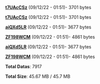 [**t7UAcCSz**](/data/t7UAcCSz.txt) (09/12/22 - 01:51)- 3701 bytes

[**t7UAcCSz**](/data/t7UAcCSz.txt) (09/12/22 - 01:51)- 3701 bytes

[**aiQXd5LR**](/data/aiQXd5LR.txt) (09/12/22 - 01:51)- 3677 bytes

[**ZF198WCM**](/data/ZF198WCM.txt) (09/12/22 - 01:51)- 4861 bytes

[**aiQXd5LR**](/data/aiQXd5LR.txt) (09/12/22 - 01:51)- 3677 bytes

[**ZF198WCM**](/data/ZF198WCM.txt) (09/12/22 - 01:51)- 4861 bytes

**Total Datas**: 7917

**Total Size**: 45.67 MB / 45.7 MB